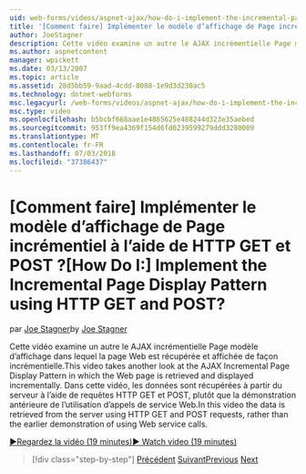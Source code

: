 ```yaml
---
uid: web-forms/videos/aspnet-ajax/how-do-i-implement-the-incremental-page-display-pattern-using-http-get-and-post
title: '[Comment faire] Implémenter le modèle d’affichage de Page incrémentiel à l’aide de HTTP GET et POST ? | Microsoft Docs'
author: JoeStagner
description: Cette vidéo examine un autre le AJAX incrémentielle Page modèle d’affichage dans lequel la page Web est récupérée et affichée de façon incrémentielle. Dans cette vidéo le...
ms.author: aspnetcontent
manager: wpickett
ms.date: 03/13/2007
ms.topic: article
ms.assetid: 28d5bb59-9aad-4cdd-8088-1e9d3d230ac5
ms.technology: dotnet-webforms
msc.legacyurl: /web-forms/videos/aspnet-ajax/how-do-i-implement-the-incremental-page-display-pattern-using-http-get-and-post
msc.type: video
ms.openlocfilehash: b5bcbf668aae1e4865625e488244d323e35aebed
ms.sourcegitcommit: 953ff9ea4369f154d6fd0239599279ddd3280009
ms.translationtype: MT
ms.contentlocale: fr-FR
ms.lasthandoff: 07/03/2018
ms.locfileid: "37386437"
---
```

<a name="how-do-i-implement-the-incremental-page-display-pattern-using-http-get-and-post"></a><span data-ttu-id="69599-105">[Comment faire] Implémenter le modèle d’affichage de Page incrémentiel à l’aide de HTTP GET et POST ?</span><span class="sxs-lookup"><span data-stu-id="69599-105">[How Do I:] Implement the Incremental Page Display Pattern using HTTP GET and POST?</span></span>
====================
<span data-ttu-id="69599-106">par [Joe Stagner](https://github.com/JoeStagner)</span><span class="sxs-lookup"><span data-stu-id="69599-106">by [Joe Stagner](https://github.com/JoeStagner)</span></span>

<span data-ttu-id="69599-107">Cette vidéo examine un autre le AJAX incrémentielle Page modèle d’affichage dans lequel la page Web est récupérée et affichée de façon incrémentielle.</span><span class="sxs-lookup"><span data-stu-id="69599-107">This video takes another look at the AJAX Incremental Page Display Pattern in which the Web page is retrieved and displayed incrementally.</span></span> <span data-ttu-id="69599-108">Dans cette vidéo, les données sont récupérées à partir du serveur à l’aide de requêtes HTTP GET et POST, plutôt que la démonstration antérieure de l’utilisation d’appels de service Web.</span><span class="sxs-lookup"><span data-stu-id="69599-108">In this video the data is retrieved from the server using HTTP GET and POST requests, rather than the earlier demonstration of using Web service calls.</span></span>

[<span data-ttu-id="69599-109">&#9654;Regardez la vidéo (19 minutes)</span><span class="sxs-lookup"><span data-stu-id="69599-109">&#9654; Watch video (19 minutes)</span></span>](https://channel9.msdn.com/Blogs/ASP-NET-Site-Videos/how-do-i-implement-the-incremental-page-display-pattern-using-http-get-and-post)

> [!div class="step-by-step"]
> <span data-ttu-id="69599-110">[Précédent](how-do-i-implement-the-ajax-incremental-page-display-pattern.md)
> [Suivant](how-do-i-use-the-aspnet-ajax-updateprogress-control.md)</span><span class="sxs-lookup"><span data-stu-id="69599-110">[Previous](how-do-i-implement-the-ajax-incremental-page-display-pattern.md)
[Next](how-do-i-use-the-aspnet-ajax-updateprogress-control.md)</span></span>
